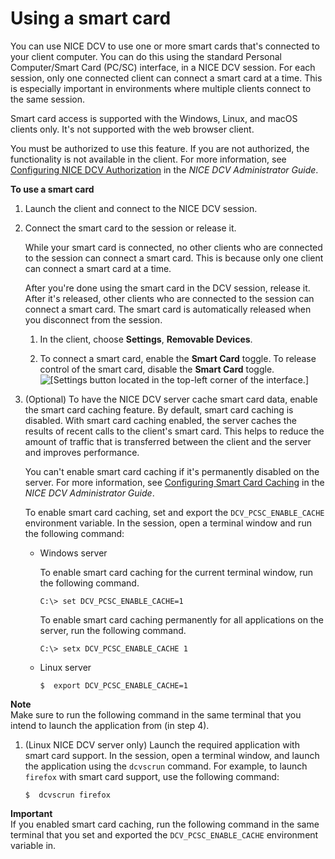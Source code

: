# Using a smart card<a name="using-smartcard"></a>

You can use NICE DCV to use one or more smart cards that's connected to your client computer\. You can do this using the standard Personal Computer/Smart Card \(PC/SC\) interface, in a NICE DCV session\. For each session, only one connected client can connect a smart card at a time\. This is especially important in environments where multiple clients connect to the same session\.

Smart card access is supported with the Windows, Linux, and macOS clients only\. It's not supported with the web browser client\.

You must be authorized to use this feature\. If you are not authorized, the functionality is not available in the client\. For more information, see [Configuring NICE DCV Authorization](https://docs.aws.amazon.com/dcv/latest/adminguide/security-authorization.html) in the *NICE DCV Administrator Guide*\.

**To use a smart card**

1. Launch the client and connect to the NICE DCV session\.

1. Connect the smart card to the session or release it\.

   While your smart card is connected, no other clients who are connected to the session can connect a smart card\. This is because only one client can connect a smart card at a time\.

   After you're done using the smart card in the DCV session, release it\. After it's released, other clients who are connected to the session can connect a smart card\. The smart card is automatically released when you disconnect from the session\.

   1. In the client, choose **Settings**, **Removable Devices**\.

   1. To connect a smart card, enable the **Smart Card** toggle\. To release control of the smart card, disable the **Smart Card** toggle\.  
![\[Settings button located in the top-left corner of the interface.\]](http://docs.aws.amazon.com/dcv/latest/userguide/images/smartcard.png)

1. \(Optional\) To have the NICE DCV server cache smart card data, enable the smart card caching feature\. By default, smart card caching is disabled\. With smart card caching enabled, the server caches the results of recent calls to the client's smart card\. This helps to reduce the amount of traffic that is transferred between the client and the server and improves performance\.

   You can't enable smart card caching if it's permanently disabled on the server\. For more information, see [Configuring Smart Card Caching](https://docs.aws.amazon.com/dcv/latest/adminguide/manage-smart-card.html) in the *NICE DCV Administrator Guide*\. 

   To enable smart card caching, set and export the `DCV_PCSC_ENABLE_CACHE` environment variable\. In the session, open a terminal window and run the following command:
   + Windows server

     To enable smart card caching for the current terminal window, run the following command\.

     ```
     C:\> set DCV_PCSC_ENABLE_CACHE=1
     ```

     To enable smart card caching permanently for all applications on the server, run the following command\.

     ```
     C:\> setx DCV_PCSC_ENABLE_CACHE 1
     ```
   + Linux server

     ```
     $  export DCV_PCSC_ENABLE_CACHE=1
     ```
**Note**  
Make sure to run the following command in the same terminal that you intend to launch the application from \(in step 4\)\.

1. \(Linux NICE DCV server only\) Launch the required application with smart card support\. In the session, open a terminal window, and launch the application using the `dcvscrun` command\. For example, to launch `firefox` with smart card support, use the following command:

   ```
   $  dcvscrun firefox
   ```
**Important**  
If you enabled smart card caching, run the following command in the same terminal that you set and exported the `DCV_PCSC_ENABLE_CACHE` environment variable in\.
